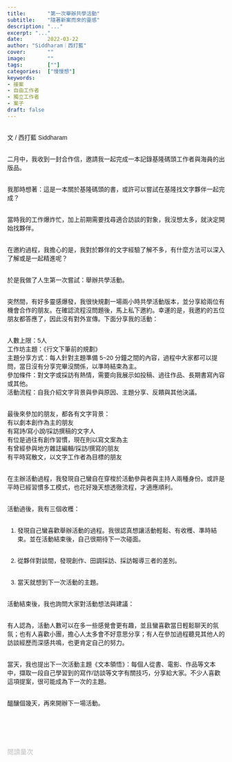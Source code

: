 ```yaml
---
title:       "第一次舉辦共學活動"
subtitle:    "隨著新案而來的靈感"
description: "..."
excerpt: "..."
date:        2022-03-22
author: "Siddharam｜西打藍"
cover:       ""
image:       ""
tags:        [""]
categories:  ["慢慢想"]
keywords:
- 接案
- 自由工作者
- 獨立工作者
- 案子
draft: false
---
```


<article style="font-family: 'Noto Sans TC', '微軟正黑體', sans-serif; font-weight: 300;">

<br>文 / 西打藍 Siddharam<br><br>

二月中，我收到一封合作信，邀請我一起完成一本記錄基隆碼頭工作者與海員的出版品。<br><br>

我那時想著：這是一本關於基隆碼頭的書，或許可以嘗試在基隆找文字夥伴一起完成？<br><br>

當時我的工作爆炸忙，加上前期需要找尋適合訪談的對象，我沒想太多，就決定開始找夥伴。<br><br>

在邀約過程，我擔心的是，我對於夥伴的文字經驗了解不多，有什麼方法可以深入了解或是一起精進呢？<br><br>

於是我做了人生第一次嘗試：舉辦共學活動。<br><br>

突然間，有好多靈感爆發，我很快規劃一場兩小時共學活動版本，並分享給兩位有機會合作的朋友。在確認流程沒問題後，馬上私下邀約。幸運的是，我邀約的五位朋友都答應了，因此沒有對外宣傳。下面分享我的活動：<br><br>

人數上限：5人<br>
工作坊主題：《行文下筆前的規劃》<br>
主題分享方式：每人針對主題準備 5~20 分鐘之間的內容，過程中大家都可以提問，當日沒有分享完畢沒關係，以準時結束為主。<br>
參加條件：對文字或採訪有熱情，需要向我展示如投稿、過往作品、長期書寫內容或其他。<br>
活動流程：自我介紹文字背景與參與原因、主題分享、反饋與其他決議。<br><br>

最後來參加的朋友，都各有文字背景：<br>
有以劇本創作為主的朋友<br>
有寫詩/寫小說/採訪撰稿的文字人<br>
有位是過往有創作習慣，現在則以寫文案為主<br>
有曾經參與地方雜誌編輯/採訪/撰寫的朋友<br>
有平時寫散文，以文字工作者為目標的朋友<br><br>

在主辦活動過程，我發現自己蠻自在穿梭於活動參與者與主持人兩種身份。或許是平時已經習慣多工模式，也花好幾天想透徹流程，才適應順利。<br><br>

活動過後，我有三個收穫：<br><br>

1. 發現自己蠻喜歡舉辦活動的過程。我很認真想讓活動輕鬆、有收穫、準時結束。並在活動結束後，自己很期待下一次碰面。<br><br>

2. 從夥伴對談間，發現創作、田調採訪、採訪報導三者的差別。<br><br>

3. 當天就想到下一次活動的主題。<br><br>

活動結束後，我也詢問大家對活動想法與建議：<br><br>

有人認為，活動人數可以在多一些感覺會更有趣，並且蠻喜歡當日輕鬆聊天的氛氛；也有人喜歡小團，擔心人太多會不好意思分享；有人在參加過程聽見其他人的訪談經歷而深感共鳴，也更肯定自己的努力。<br><br>

當天，我也提出下一次活動主題《文本領悟》：每個人從書、電影、作品等文本中，擷取一段自己學習到的寫作/訪談等文字有關技巧，分享給大家。不少人喜歡這項提案，很可能成為下一次的主題。<br><br>

醞釀個幾天，再來開辦下一場活動。<br><br>


<br><br><br>

</article>

<div style="color: #bfbfbf; font-size: 15px;" id="busuanzi_container_page_pv">
  閱讀量<span id="busuanzi_value_page_pv"></span>次
</div>

<script src="../../js/post.js"></script>




